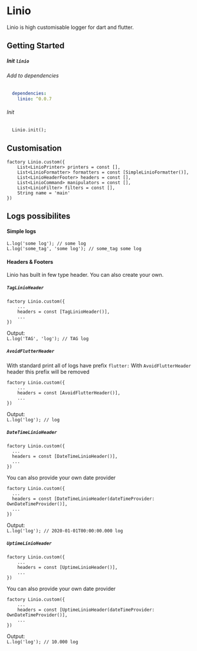 
# Linio
Linio is high customisable logger for dart and flutter.

## Getting Started

##### Init `linio`
###### Add to dependencies
```yaml
  dependencies: 
    linio: ^0.0.7
```  
###### Init
```dart
  Linio.init();
```

## Customisation

```  
factory Linio.custom({  
	List<LinioPrinter> printers = const [], 
	List<LinioFormatter> formatters = const [SimpleLinioFormatter()],
	List<LinioHeaderFooter> headers = const [], 
	List<LinioCommand> manipulators = const [], 
	List<LinioFilter> filters = const [], 
	String name = 'main'
})  
```  

## Logs possibilites

#### Simple logs

`L.log('some log'); // some log`  
`L.log('some_tag', 'some log'); // some_tag some log`

#### Headers & Footers
Linio has built in few type header. You can also create your own.
##### `TagLinioHeader`

```  
factory Linio.custom({  
	... 
	headers = const [TagLinioHeader()], 
	...
})  
```

Output:  
`L.log('TAG', 'log'); // TAG log`

##### `AvoidFlutterHeader`
With standard print all of logs have prefix `flutter:`
With `AvoidFlutterHeader` header this prefix will be removed
```  
factory Linio.custom({  
	... 
	headers = const [AvoidFlutterHeader()], 
	...
})  
```

Output:  
`L.log('log'); // log`

##### `DateTimeLinioHeader`

```  
factory Linio.custom({  
  ...  
  headers = const [DateTimeLinioHeader()],  
  ...  
})  
```  

You can also provide your own date provider


```  
factory Linio.custom({  
  ...  
  headers = const [DateTimeLinioHeader(dateTimeProvider: OwnDateTimeProvider()],  
  ...  
})  
```

Output:  
`L.log('log'); // 2020-01-01T00:00:00.000 log`


##### `UptimeLinioHeader`

```  
factory Linio.custom({  
	...
	headers = const [UptimeLinioHeader()], 
	...
})  
```  

You can also provide your own date provider

```  
factory Linio.custom({  
	... 
	headers = const [UptimeLinioHeader(dateTimeProvider: OwnDateTimeProvider()], 		
	...
})  
```

Output:  
`L.log('log'); // 10.000 log`